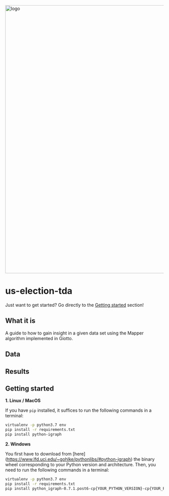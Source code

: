 <img src="https://www.giotto.ai/static/vector/logo.svg" alt="logo" width="850"/>

# us-election-tda

Just want to get started? Go directly to the [Getting started](#getting-started) section!

## What it is

A guide to how to gain insight in a given data set using the Mapper algorithm implemented in Giotto.

## Data

## Results

## Getting started

__1. Linux / MacOS__

If you have `pip` installed, it suffices to run the following commands in a terminal:

```bash
virtualenv -p python3.7 env
pip install -r requirements.txt
pip install python-igraph
```

__2. Windows__

You first have to download from [here] (https://www.lfd.uci.edu/~gohlke/pythonlibs/#python-igraph) the binary wheel corresponding to your Python version and architecture. Then, you need to run the following commands in a terminal:

```bash
virtualenv -p python3.7 env
pip install -r requirements.txt
pip install python_igraph‑0.7.1.post6‑cp{YOUR_PYTHON_VERSION}‑cp{YOUR_PYTHON_VERSION}‑win_amd64.whl
```
